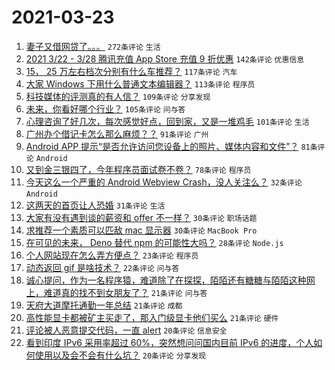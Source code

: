# 2021-03-23

1. [妻子又借网贷了。。。](https://www.v2ex.com/t/764250) `272条评论` `生活`
1. [2021 3/22 - 3/28 腾讯充值 App Store 充值 9 折优惠](https://www.v2ex.com/t/764122) `142条评论` `优惠信息`
1. [15， 25 万左右档次分别有什么车推荐？](https://www.v2ex.com/t/764121) `117条评论` `汽车`
1. [大家 Windows 下用什么普通文本编辑器？](https://www.v2ex.com/t/764246) `113条评论` `程序员`
1. [科技媒体的评测真的有人信？](https://www.v2ex.com/t/764120) `109条评论` `分享发现`
1. [未来，你看好哪个行业？](https://www.v2ex.com/t/764185) `105条评论` `问与答`
1. [心理咨询了好几次，每次感觉好点，回到家，又是一堆鸡毛](https://www.v2ex.com/t/764134) `101条评论` `生活`
1. [广州办个借记卡怎么那么麻烦？？](https://www.v2ex.com/t/764149) `91条评论` `广州`
1. [Android APP 提示“是否允许访问您设备上的照片、媒体内容和文件”？](https://www.v2ex.com/t/764119) `81条评论` `Android`
1. [又到金三银四了，今年程序员面试卷不卷？](https://www.v2ex.com/t/764224) `78条评论` `程序员`
1. [今天这么一个严重的 Android Webview Crash，没人关注么？](https://www.v2ex.com/t/764397) `32条评论` `Android`
1. [这两天的首页让人恐婚](https://www.v2ex.com/t/764339) `31条评论` `生活`
1. [大家有没有遇到谈的薪资和 offer 不一样？](https://www.v2ex.com/t/764163) `30条评论` `职场话题`
1. [求推荐一个素质可以匹敌 mac 显示器](https://www.v2ex.com/t/764154) `30条评论` `MacBook Pro`
1. [在可见的未来， Deno 替代 npm 的可能性大吗？](https://www.v2ex.com/t/764184) `28条评论` `Node.js`
1. [个人网站现在怎么弄方便点？](https://www.v2ex.com/t/764293) `23条评论` `程序员`
1. [动态返回 gif 是啥技术？](https://www.v2ex.com/t/764351) `22条评论` `问与答`
1. [诚心提问，作为一名程序猿，难道除了在探探，陌陌还有糖糖与陌陌这种网上，难道真的找不到女朋友了？](https://www.v2ex.com/t/764329) `21条评论` `问与答`
1. [天府大道摩托通勤一年总结](https://www.v2ex.com/t/764168) `21条评论` `成都`
1. [高性能显卡都被矿主买走了，那入门级显卡他们买么](https://www.v2ex.com/t/764148) `21条评论` `硬件`
1. [评论被人恶意提交代码，一直 alert](https://www.v2ex.com/t/764367) `20条评论` `信息安全`
1. [看到印度 IPv6 采用率超过 60%，突然想问问国内目前 IPv6 的进度，个人如何使用以及会不会有什么坑？](https://www.v2ex.com/t/764309) `20条评论` `分享发现`
